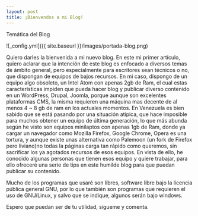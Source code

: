 ```yaml
---
layout: post
title: ¡Bienvendos a mi Blog!
---
```


Temática del Blog

![_config.yml]({{ site.baseurl }}/images/portada-blog.png)

Quiero darles la bienvenida a mi nuevo blog.
En este mi primer artículo, quiero aclarar que la intención de este blog es enfocado a diversos temas de ámbito general, pero especialmente para escritores sean técnicos o no, que dispongan de equipos de bajos recursos.
En mi caso, dispongo de un equipo algo obsoleto, un Intel Atom con apenas 2gb de Ram, el cual estas características impiden que pueda hacer blog y publicar diverso contenido en un WordPress, Drupal, Joomla, porque aunque son excelentes plataformas CMS, la misma requieren una máquina mas decente de al menos 4 ~ 8 gb de ram en los actuales momentos.
En Venezuela es bien sabido que se está pasando por una situación atípica, que hace imposible para muchos obtener un equipo de última generación, lo que más abunda según he visto son equipos minilaptos con apenas 1gb de Ram, donde ya cargar un navegador como Mozilla Firefox, Google Chrome, Opera es una tortura, y aunque existe unas alternativa como Palemoon (un fork de Firefox pero liviano)no todas la páginas carga tan rápido como queremos, sin sacrificar los ya agotados recursos de esos equipos.
En vista de ello, he conocido algunas personas que tienen esos equipo  y quiere trabajar, para ello ofreceré una serie de tips en este humilde blog para que puedan  publicar su contenido.

Mucho de los programas que usaré son libres, software libre bajo la licencia pública general GNU, por lo que también son programas que requieren el uso de GNU/Linux, y salvo que se indique, algunos serán bajo windows.

Espero que puedan ser de tu utilidad, sígueme y comenta.

